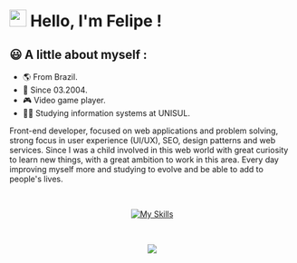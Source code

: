 
# <img src="https://media.giphy.com/media/hvRJCLFzcasrR4ia7z/giphy.gif" width="30" > Hello, I'm Felipe !

## 😃 A little about myself :

- 🌎 From Brazil.
- 👶 Since 03.2004.
- 🎮 Video game player.
- 👨‍🎓 Studying information systems at UNISUL.

<div>
    <p>
        Front-end developer, focused on web applications and problem solving, strong focus in user experience (UI/UX), SEO, design patterns and web services.
        Since I was a child involved in this web world with great curiosity to learn new things, with a great ambition to work in this area.
        Every day improving myself more and studying to evolve and be able to add to people's lives.
    </p>
</div>

<br>

<div style="display: inline_block" align="center">

[![My Skills](https://skillicons.dev/icons?i=js,html,css,react,ts,nextjs,tailwind,sass,styledcomponents,nodejs)](https://skillicons.dev)

</div>

<br>

<div align="center">
    
![](http://github-profile-summary-cards.vercel.app/api/cards/profile-details?username=felipesantos5&theme=bear)
</div>

